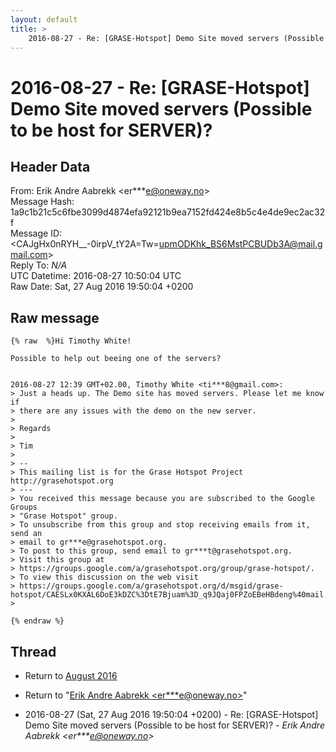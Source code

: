 ```yaml
---
layout: default
title: >
    2016-08-27 - Re: [GRASE-Hotspot] Demo Site moved servers (Possible to be host for SERVER)?
---
```


# 2016-08-27 - Re: [GRASE-Hotspot] Demo Site moved servers (Possible to be host for SERVER)?

## Header Data

From: Erik Andre Aabrekk \<er***e@oneway.no\><br>
Message Hash: 1a9c1b21c5c6fbe3099d4874efa92121b9ea7152fd424e8b5c4e4de9ec2ac32f<br>
Message ID: \<CAJgHx0nRYH__-0irpV_tY2A=Tw=upmODKhk_BS6MstPCBUDb3A@mail.gmail.com\><br>
Reply To: _N/A_<br>
UTC Datetime: 2016-08-27 10:50:04 UTC<br>
Raw Date: Sat, 27 Aug 2016 19:50:04 +0200<br>

## Raw message

```
{% raw  %}Hi Timothy White!

Possible to help out beeing one of the servers?


2016-08-27 12:39 GMT+02.00, Timothy White <ti***8@gmail.com>:
> Just a heads up. The Demo site has moved servers. Please let me know if
> there are any issues with the demo on the new server.
>
> Regards
>
> Tim
>
> --
> This mailing list is for the Grase Hotspot Project http://grasehotspot.org
> ---
> You received this message because you are subscribed to the Google Groups
> "Grase Hotspot" group.
> To unsubscribe from this group and stop receiving emails from it, send an
> email to gr***e@grasehotspot.org.
> To post to this group, send email to gr***t@grasehotspot.org.
> Visit this group at
> https://groups.google.com/a/grasehotspot.org/group/grase-hotspot/.
> To view this discussion on the web visit
> https://groups.google.com/a/grasehotspot.org/d/msgid/grase-hotspot/CAESLx0KXAL6DoE3kDZC%3DtE7Bjuam%3D_q9JQaj0FPZoEBeHBdeng%40mail.gmail.com.
>

{% endraw %}
```

## Thread

+ Return to [August 2016](/archive/2016/08)

+ Return to "[Erik Andre Aabrekk <er***e<span>@</span>oneway.no>](/authors/er___e_at_oneway_no)"

+ 2016-08-27 (Sat, 27 Aug 2016 19:50:04 +0200) - Re: [GRASE-Hotspot] Demo Site moved servers (Possible to be host for SERVER)? - _Erik Andre Aabrekk \<er***e@oneway.no\>_

